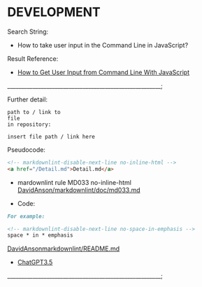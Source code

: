 # DEVELOPMENT

Search String:

- How to take user input in the Command Line in JavaScript?

Result Reference:

- [How to Get User Input from Command Line With JavaScript](https://linuxhint.com/get-user-input-from-command-line-with-javascript/#:~:text=Conclusion-,To%20get%20the%20user%20input%20from%20the%20command%20line%20with,prompts%20the%20user%20for%20input.)

_______________________________________________________;

Further detail:

```text
path to / link to
file
in repository:
```

```text
insert file path / link here
```

Pseudocode:

```html
<!-- markdownlint-disable-next-line no-inline-html -->
<a href="/Detail.md">Detail.md</a>
```

- mardownlint rule MD033 no-inline-html [DavidAnson/markdownlint/doc/md033.md](https://github.com/DavidAnson/markdownlint/blob/v0.29.0/doc/md033.md)

- Code:

```markdown
For example:

<!-- markdownlint-disable-next-line no-space-in-emphasis -->
space * in * emphasis
```

[DavidAnsonmarkdownlint/README.md](https://github.com/DavidAnson/markdownlint/blob/v0.29.0/README.md)

- [ChatGPT3.5](https://chat.openai.com/)

_______________________________________________________;

